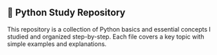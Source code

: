 ## 🐍 Python Study Repository
This repository is a collection of Python basics and essential concepts I studied and organized step-by-step.
Each file covers a key topic with simple examples and explanations.
